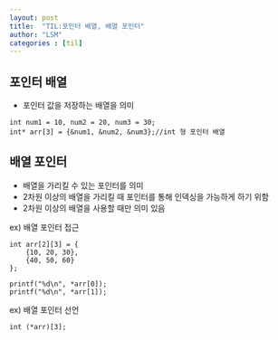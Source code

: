 ```yaml
---
layout: post
title:  "TIL:포인터 배열, 배열 포인터"
author: "LSM"
categories : [til]
---
```

## 포인터 배열
- 포인터 값을 저장하는 배열을 의미
```
int num1 = 10, num2 = 20, num3 = 30;
int* arr[3] = {&num1, &num2, &num3};//int 형 포인터 배열
```

## 배열 포인터
- 배열을 가리킬 수 있는 포인터를 의미
- 2차원 이상의 배열을 가리킬 때 포인터를 통해 인덱싱을 가능하게 하기 위함
- 2차원 이상의 배열을 사용할 때만 의미 있음

ex) 배열 포인터 접근
```
int arr[2][3] = {
	{10, 20, 30},
    {40, 50, 60}
};

printf("%d\n", *arr[0]);
printf("%d\n", *arr[1]);
```
ex) 배열 포인터 선언
```
int (*arr)[3];
```
